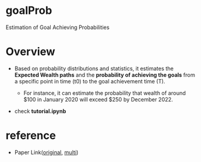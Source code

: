 # goalProb
Estimation of Goal Achieving Probabilities

# Overview
- Based on probability distributions and statistics, it estimates the **Expected Wealth paths** and the **probability of achieving the goals** from a specific point in time (t0) to the goal achievement time (T).
  - For instance, it can estimate the probability that wealth of around $100 in January 2020 will exceed $250 by December 2022.

- check **tutorial.ipynb**

# reference
- Paper Link([original](https://srdas.github.io/Papers/DP_Paper.pdf), [multi](https://srdas.github.io/Papers/MultWealthGoals.pdf))
   